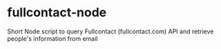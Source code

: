fullcontact-node
================

Short Node script to query Fullcontact (fullcontact.com) API and retrieve people's information from email
